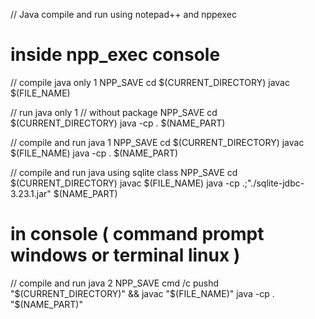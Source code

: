 // Java compile and run using notepad++ and nppexec

# inside npp_exec console
// compile java only 1
NPP_SAVE
cd $(CURRENT_DIRECTORY)
javac $(FILE_NAME)

// run java only 1
// without package
NPP_SAVE
cd $(CURRENT_DIRECTORY)
java -cp . $(NAME_PART)

// compile and run java 1
NPP_SAVE
cd $(CURRENT_DIRECTORY)
javac $(FILE_NAME)
java -cp . $(NAME_PART)

// compile and run java using sqlite class
NPP_SAVE
cd $(CURRENT_DIRECTORY)
javac $(FILE_NAME)
java -cp .;"./sqlite-jdbc-3.23.1.jar" $(NAME_PART)

# in console ( command prompt  windows or terminal linux )
// compile and run java 2
NPP_SAVE
cmd /c pushd "$(CURRENT_DIRECTORY)" && javac "$(FILE_NAME)" java -cp . "$(NAME_PART)"
